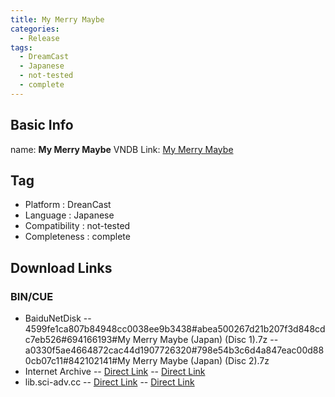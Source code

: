 ```yaml
---
title: My Merry Maybe
categories:
  - Release
tags:
  - DreamCast
  - Japanese
  - not-tested
  - complete
---
```

## Basic Info

name: **My Merry Maybe**
VNDB Link: [My Merry Maybe](https://vndb.org/r7092)

## Tag
 - Platform : DreanCast
 - Language : Japanese
 - Compatibility : not-tested
 - Completeness : complete

## Download Links
### BIN/CUE
 - BaiduNetDisk
 -- 4599fe1ca807b84948cc0038ee9b3438#abea500267d21b207f3d848cdc7eb526#694166193#My Merry Maybe (Japan) (Disc 1).7z
 -- a0330f5ae4664872cac44d1907726320#798e54b3c6d4a847eac00d880cb07c11#842102141#My Merry Maybe (Japan) (Disc 2).7z
 - Internet Archive
 -- [Direct Link](https://archive.org/download/sega_dreamcast/My%20Merry%20Maybe%20%28Japan%29%20%28Disc%201%29.zip)
 -- [Direct Link](https://archive.org/download/sega_dreamcast/My%20Merry%20Maybe%20%28Japan%29%20%28Disc%202%29.zip)
 - lib.sci-adv.cc
 -- [Direct Link](https://pan.mcseekeri.top/api/raw/?path=/K%E7%A4%BE%E6%95%B4%E5%90%88/My%20Merry%20Maybe%20%28Japan%29%20%28Disc%201%29.7z)
 -- [Direct Link](https://pan.mcseekeri.top/api/raw/?path=/K%E7%A4%BE%E6%95%B4%E5%90%88/My%20Merry%20Maybe%20%28Japan%29%20%28Disc%202%29.7z)